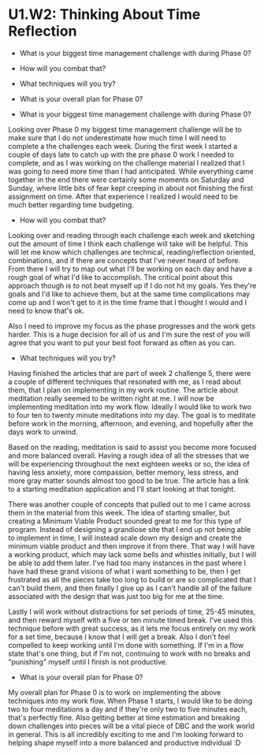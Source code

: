 # U1.W2: Thinking About Time Reflection

* What is your biggest time management challenge with during Phase 0? 
* How will you combat that? 
* What techniques will you try?
* What is your overall plan for Phase 0?

* What is your biggest time management challenge with during Phase 0? 

Looking over Phase 0 my biggest time management challenge will be to make sure that I do not underestimate how much time I will need to complete a the challenges each week. During the first week I started a couple of days late to catch up with the pre phase 0 work I needed to complete, and as I was working on the challenge material I realized that I was going to need more time than I had anticipated. While everything came together in the end there were certainly some moments on Saturday and Sunday, where little bits of fear kept creeping in about not finishing the first assignment on time. After that experience I realized I would need to be much better regarding time budgeting. 

* How will you combat that?

Looking over and reading through each challenge each week and sketching out the amount of time I think each challenge will take will be helpful. This will let me know which challenges are technical, reading/reflection oriented, combinations, and if there are concepts that I've never heard of before. From there I will try to map out what I'll be working on each day and have a rough goal of what I'd like to accomplish. The critical point about this approach though is to not beat myself up if I do not hit my goals. Yes they're goals and I'd like to achieve them, but at the same time complications may come up and I won't get to it in the time frame that I thought I would and I need to know that's ok.  

Also I need to improve my focus as the phase progresses and the work gets harder. This is a huge decision for all of us and I'm sure the rest of you will agree that you want to put your best foot forward as often as you can. 

* What techniques will you try?

Having finished the articles that are part of week 2 challenge 5, there were a couple of different techniques that resonated with me, as I read about them, that I plan on implementing in my work routine. The article about meditation really seemed to be written right at me. I will now be implementing meditation into my work flow. Ideally I would like to work two to four ten to twenty minute meditations into my day. The goal is to meditate before work in the morning, afternoon, and evening, and hopefully after the days work to unwind.

Based on the reading, meditation is said to assist you become more focused and more balanced overall. Having a rough idea of all the stresses that we will be experiencing throughout the next eighteen weeks or so, the idea of having less anxiety, more compassion, better memory, less stress, and more gray matter sounds almost too good to be true. The article has a link to a starting meditation application and I'll start looking at that tonight. 

There was another couple of concepts that pulled out to me I came across them in the material from this week. The idea of starting smaller, but creating a Minimum Viable Product sounded great to me for this type of program. Instead of designing a grandiose site that I end up not being able to implement in time, I will instead scale down my design and create the minimum viable product and then improve it from there. That way I will have a working product, which may lack some bells and whistles initially, but I will be able to add them later. I've had too many instances in the past where I have had these grand visions of what I want something to be, then I get frustrated as all the pieces take too long to build or are so complicated that I can't build them, and then finally I give up as I can't handle all of the failure associated with the design that was just too big for me at the time. 

Lastly I will work without distractions for set periods of time, 25-45 minutes, and then reward myself with a five or ten minute timed break. I've used this technique before with great success, as it lets me focus entirely on my work for a set time, because I know that I will get a break. Also I don't feel compelled to keep working until I'm done with something. If I'm in a flow state that's one thing, but if I'm not, continuing to work with no breaks and "punishing" myself until I finish is not productive. 

* What is your overall plan for Phase 0?

My overall plan for Phase 0 is to work on implementing the above techniques into my work flow. When Phase 1 starts, I would like to be doing two to four meditations a day and if they're only two to five minutes each, that's perfectly fine. Also getting better at time estimation and breaking down challenges into pieces will be a vital piece of DBC and the work world in general. This is all incredibly exciting to me and I'm looking forward to helping shape myself into a more balanced and productive individual :D